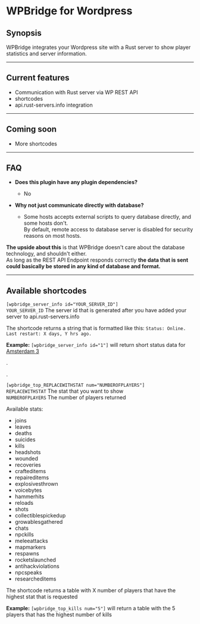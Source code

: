
# WPBridge for Wordpress

## Synopsis

WPBridge integrates your Wordpress site with a Rust server to show player statistics and server information.

---

## Current features

+ Communication with Rust server via WP REST API
+ shortcodes
+ api.rust-servers.info integration

---

## Coming soon

+ More shortcodes

---

## FAQ
+ **Does this plugin have any plugin dependencies?**
  + No
+ **Why not just communicate directly with database?**
  
  + Some hosts accepts external scripts to query database directly, and some hosts don't.<br>
  By default, remote access to database server is disabled for security reasons on most hosts.

**The upside about this** is that WPBridge doesn't care about the database technology, and shouldn't either.<br>As long as the REST API Endpoint responds correctly **the data that is sent could basically be stored in any kind of database and format.**<br>

---

## Available shortcodes
`[wpbridge_server_info id="YOUR_SERVER_ID"]`<br>
`YOUR_SERVER_ID` The server id that is generated after you have added your server to api.rust-servers.info

The shortcode returns a string that is formatted like this: `Status: Online. Last restart: X days, Y hrs ago.`

**Example:** `[wpbridge_server_info id="1"]` will return short status data for [Amsterdam 3](https://api.rust-servers.info/status/1)


.

.


`[wpbridge_top_REPLACEWITHSTAT num="NUMBEROFPLAYERS"]`<br>
`REPLACEWITHSTAT` The stat that you want to show<br>
`NUMBEROFPLAYERS` The number of players returned

Available stats:
+ joins            
+ leaves               
+ deaths               
+ suicides             
+ kills                
+ headshots            
+ wounded              
+ recoveries           
+ crafteditems         
+ repaireditems        
+ explosivesthrown     
+ voicebytes           
+ hammerhits           
+ reloads              
+ shots                
+ collectiblespickedup 
+ growablesgathered    
+ chats                
+ npckills             
+ meleeattacks         
+ mapmarkers           
+ respawns             
+ rocketslaunched      
+ antihackviolations   
+ npcspeaks            
+ researcheditems  


The shortcode returns a table with X number of players that have the highest stat that is requested

**Example:** `[wpbridge_top_kills num="5"]` will return a table with the 5 players that has the highest number of kills